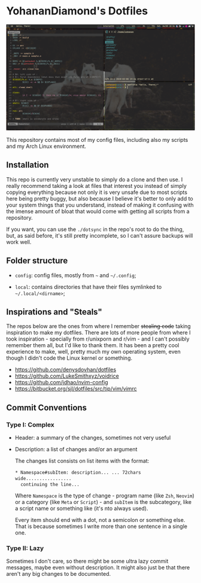 # YohananDiamond's Dotfiles

![A screenshot of my desktop](img/screenshot.png)

This repository contains most of my config files, including also my
scripts and my Arch Linux environment.

## Installation

This repo is currently very unstable to simply do a clone and then use.
I really recommend taking a look at files that interest you instead of
simply copying everything because not only it is very unsafe due to most
scripts here being pretty buggy, but also because I believe it's better
to only add to your system things that you understand, instead of making
it confusing with the imense amount of bloat that would come with
getting all scripts from a repository.

If you want, you can use the `./dotsync` in the repo's root to do the
thing, but, as said before, it's still pretty incomplete, so I can't
assure backups will work well.

## Folder structure

* `config`: config files, mostly from `~` and `~/.config`;

* `local`: contains directories that have their files symlinked to
  `~/.local/<dirname>`;

## Inspirations and "Steals"

The repos below are the ones from where I remember ~~stealing code~~
taking inspiration to make my dotfiles. There are lots of more people
from where I took inspiration - specially from r/unixporn and r/vim -
and I can't possibly remember them all, but I'd like to thank them. It
has been a pretty cool experience to make, well, pretty much my own
operating system, even though I didn't code the Linux kernel or
something.

* https://github.com/denysdovhan/dotfiles
* https://github.com/LukeSmithxyz/voidrice
* https://github.com/jdhao/nvim-config
* https://bitbucket.org/sjl/dotfiles/src/tip/vim/vimrc

## Commit Conventions

### Type I: Complex

* Header: a summary of the changes, sometimes not very useful

* Description: a list of changes and/or an argument

  The changes list consists on list items with the format:

  ```
  * Namespace#subItem: description... ... 72chars wide.................
    continuing the line...
  ```

  Where `Namespace` is the type of change - program name (like `Zsh`,
  `Neovim`) or a category (like `Meta` or `Script`) - and `subItem` is
  the subcategory, like a script name or something like (it's nto always
  used).

  Every item should end with a dot, not a semicolon or something else.
  That is because sometimes I write more than one sentence in a single
  one.

### Type II: Lazy

Sometimes I don't care, so there might be some ultra lazy commit
messages, maybe even without description. It might also just be that
there aren't any big changes to be documented.
